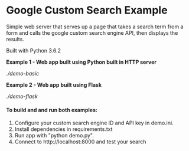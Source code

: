 # Google Custom Search Example

Simple web server that serves up a page that takes a search term from a form and calls the google custom search engine API, then displays the results.

Built with Python 3.6.2

**Example 1 - Web app built using Python built in HTTP server**

*./demo-basic*

**Example 2 - Web app built using Flask**

*./demo-flask*

#### To build and and run both examples:
1) Configure your custom search engine ID and API key in demo.ini.
2) Install dependencies in requirements.txt
3) Run app with "python demo.py".
3) Connect to http://localhost:8000 and test your search
